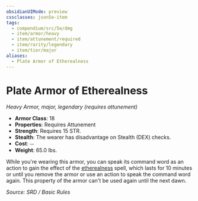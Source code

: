 ```yaml
---
obsidianUIMode: preview
cssclasses: json5e-item
tags:
  - compendium/src/5e/dmg
  - item/armor/heavy
  - item/attunement/required
  - item/rarity/legendary
  - item/tier/major
aliases:
  - Plate Armor of Etherealness
---
```

# Plate Armor of Etherealness
*Heavy Armor, major, legendary (requires attunement)*  

- **Armor Class**: 18
- **Properties**: Requires Attunement
- **Strength**: Requires 15 STR.
- **Stealth**: The wearer has disadvantage on Stealth (DEX) checks.
- **Cost**: ⏤
- **Weight**: 65.0 lbs.

While you're wearing this armor, you can speak its command word as an action to gain the effect of the [etherealness](compendium/spells/etherealness.md) spell, which lasts for 10 minutes or until you remove the armor or use an action to speak the command word again. This property of the armor can't be used again until the next dawn.

*Source: SRD / Basic Rules*